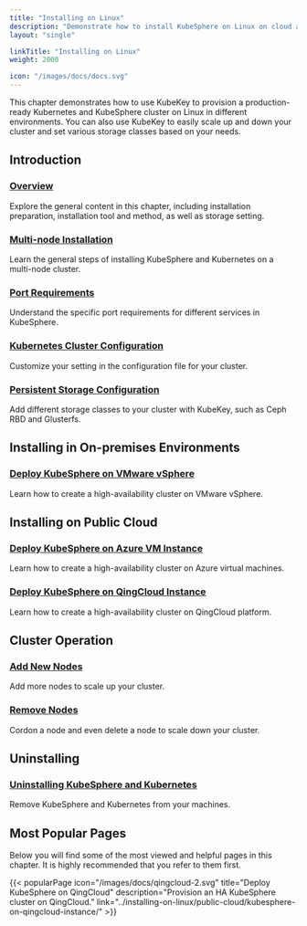 ```yaml
---
title: "Installing on Linux"
description: "Demonstrate how to install KubeSphere on Linux on cloud and in on-premises environments."
layout: "single"

linkTitle: "Installing on Linux"
weight: 2000

icon: "/images/docs/docs.svg"
---
```


This chapter demonstrates how to use KubeKey to provision a production-ready Kubernetes and KubeSphere cluster on Linux in different environments. You can also use KubeKey to easily scale up and down your cluster and set various storage classes based on your needs.

## Introduction

### [Overview](../installing-on-linux/introduction/intro/)

Explore the general content in this chapter, including installation preparation, installation tool and method, as well as storage setting.

### [Multi-node Installation](../installing-on-linux/introduction/multioverview/)

Learn the general steps of installing KubeSphere and Kubernetes on a multi-node cluster.

### [Port Requirements](../installing-on-linux/introduction/port-firewall/)

Understand the specific port requirements for different services in KubeSphere.

### [Kubernetes Cluster Configuration](../installing-on-linux/introduction/vars/)

Customize your setting in the configuration file for your cluster.

### [Persistent Storage Configuration](../installing-on-linux/introduction/storage-configuration/)

Add different storage classes to your cluster with KubeKey, such as Ceph RBD and Glusterfs.

## Installing in On-premises Environments

### [Deploy KubeSphere on VMware vSphere](../installing-on-linux/on-premises/install-kubesphere-on-vmware-vsphere/)

Learn how to create a high-availability cluster on VMware vSphere.

## Installing on Public Cloud

### [Deploy KubeSphere on Azure VM Instance](../installing-on-linux/public-cloud/install-ks-on-azure-vms/)

Learn how to create a high-availability cluster on Azure virtual machines.

### [Deploy KubeSphere on QingCloud Instance](../installing-on-linux/public-cloud/kubesphere-on-qingcloud-instance/)

Learn how to create a high-availability cluster on QingCloud platform.

## Cluster Operation

### [Add New Nodes](../installing-on-linux/cluster-operation/add-new-nodes/)

Add more nodes to scale up your cluster.

### [Remove Nodes](../installing-on-linux/cluster-operation/remove-nodes/)

Cordon a node and even delete a node to scale down your cluster.

## Uninstalling

### [Uninstalling KubeSphere and Kubernetes](../installing-on-linux/uninstalling/uninstalling-kubesphere-and-kubernetes/)

Remove KubeSphere and Kubernetes from your machines.

## Most Popular Pages

Below you will find some of the most viewed and helpful pages in this chapter. It is highly recommended that you refer to them first.

{{< popularPage icon="/images/docs/qingcloud-2.svg" title="Deploy KubeSphere on QingCloud" description="Provision an HA KubeSphere cluster on QingCloud." link="../installing-on-linux/public-cloud/kubesphere-on-qingcloud-instance/" >}}
